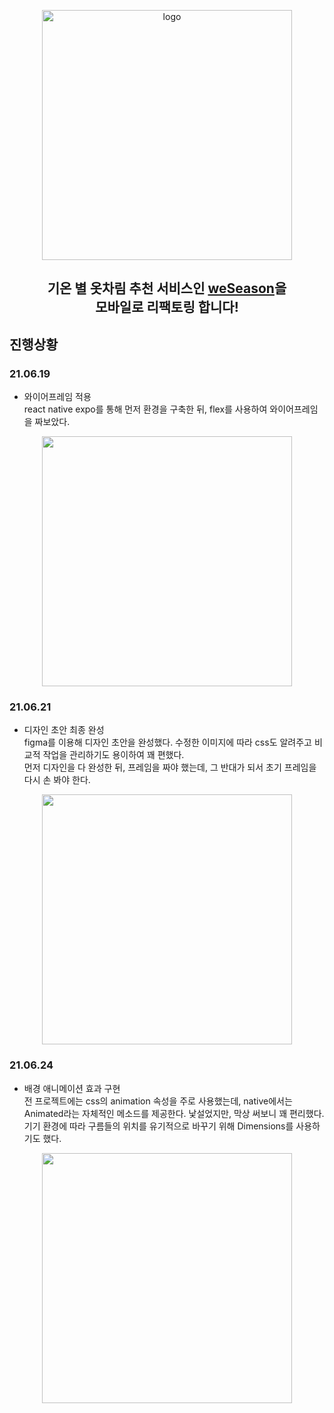 <p align="center">
<img alt="logo" src="https://user-images.githubusercontent.com/68503014/108997592-1d876b80-76e3-11eb-81f7-098c58b186e0.png" width="400px"/>
</p>
<h2 align="center">기온 별 옷차림 추천 서비스인 <a href="https://www.weseason4.com">weSeason</a>을<br>모바일로 리팩토링 합니다!</h2>

## 진행상황

<h3>21.06.19</h3>

* 와이어프레임 적용<br>
react native expo를 통해 먼저 환경을 구축한 뒤, flex를 사용하여 와이어프레임을 짜보았다.

<p align="center">
<img src="https://user-images.githubusercontent.com/69492426/123285906-6bed2f80-d548-11eb-952e-2b3d7d0ddae3.jpg" width="400px"/>
</p>

<h3>21.06.21</h3>

* 디자인 초안 최종 완성<br>
figma를 이용해 디자인 초안을 완성했다. 수정한 이미지에 따라 css도 알려주고 비교적 작업을 관리하기도 용이하여 꽤 편했다.<br>
먼저 디자인을 다 완성한 뒤, 프레임을 짜야 했는데, 그 반대가 되서 초기 프레임을 다시 손 봐야 한다.

<p align="center">
<img src="https://user-images.githubusercontent.com/69492426/123287749-eff3e700-d549-11eb-9f7d-1bb6634e4c37.png" width="400"/>
</p>

<h3>21.06.24</h3>

* 배경 애니메이션 효과 구현<br>
전 프로젝트에는 css의 animation 속성을 주로 사용했는데, native에서는 Animated라는 자체적인 메소드를 제공한다. 낯설었지만, 막상 써보니 꽤 편리했다.<br>
기기 환경에 따라 구름들의 위치를 유기적으로 바꾸기 위해 Dimensions를 사용하기도 했다.

<p align="center">
<img src="https://user-images.githubusercontent.com/69492426/123289260-41e93c80-d54b-11eb-9404-66e542b3de8d.gif" width="400"/>
</p>
